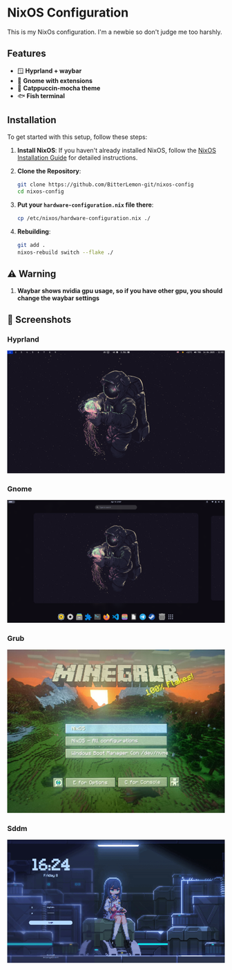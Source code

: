 # NixOS Configuration 

This is my NixOs configuration. I'm a newbie so don't judge me too harshly.

## Features

- 🪟 **Hyprland + waybar**
- 🗿 **Gnome with extensions**
- 🎨 **Catppuccin-mocha theme**
- 🐟 **Fish terminal**

## Installation

To get started with this setup, follow these steps:

1. **Install NixOS**: If you haven't already installed NixOS, follow the [NixOS Installation Guide](https://nixos.org/manual/nixos/stable/#sec-installation) for detailed instructions.

2. **Clone the Repository**:

   ```bash
   git clone https://github.com/BitterLemon-git/nixos-config
   cd nixos-config
   ```

3. **Put your `hardware-configuration.nix` file there**:

   ```bash
   cp /etc/nixos/hardware-configuration.nix ./
   ```

4. **Rebuilding**:

   ```bash
   git add .
   nixos-rebuild switch --flake ./
   ```

## ⚠️ Warning
1. **Waybar shows nvidia gpu usage, so if you have other gpu, you should change the waybar settings**

## 📸 Screenshots

### Hyprland
![screenshot](./screenshots/Hyprland.png)

### Gnome
![screenshot](./screenshots/Gnome.png)

### Grub
![screenshot](./screenshots/Grub.jpg)

### Sddm
![screenshot](./screenshots/Sddm.png)